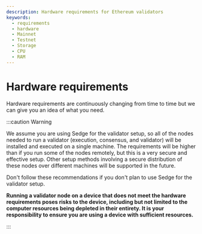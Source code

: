 ```yaml
---
description: Hardware requirements for Ethereum validators
keywords:
  - requirements
  - hardware
  - Mainnet
  - Testnet
  - Storage
  - CPU
  - RAM
---
```


# Hardware requirements

Hardware requirements are continuously changing from time to time but we can give you an idea of what you need. 

:::caution Warning

We assume you are using Sedge for the validator setup, so all of the nodes needed to run a validator (execution, consensus, and validator) will be installed and executed on a single machine. The requirements will be higher than if you run some of the nodes remotely, but this is a very secure and effective setup. Other setup methods involving a secure distribution of these nodes over different machines will be supported in the future.

Don't follow these recommendations if you don't plan to use Sedge for the validator setup.

**Running a validator node on a device that does not meet the hardware requirements poses risks to the device, including but not limited to the computer resources being depleted in their entirety. It is your responsibility to ensure you are using a device with sufficient resources.**

:::
